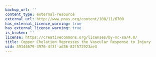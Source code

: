```yaml
---
backup_url: ''
content_type: external-resource
external_url: http://www.pnas.org/content/100/11/6700
has_external_licence_warning: true
has_external_license_warning: true
is_broken: ''
license: https://creativecommons.org/licenses/by-nc-sa/4.0/
title: Copper Chelation Represses the Vascular Response to Injury
uid: 39144679-3976-4f3f-ad36-82f572923ae3
---
```

